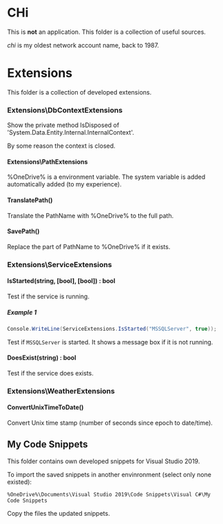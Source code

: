 # CHi

This is **not** an application. This folder is a collection
of useful sources.

*chi* is my oldest network account name, back to 1987.

# Extensions

This folder is a collection of developed extensions.

### Extensions\DbContextExtensions

Show the private method IsDisposed of 
'System.Data.Entity.Internal.InternalContext'.

By some reason the context is closed. 

#### Extensions\PathExtensions

%OneDrive% is a environment variable. The system variable 
is added automatically added (to my experience).

#### TranslatePath()

Translate the PathName with %OneDrive% to the full path.

#### SavePath()

Replace the part of PathName to %OneDrive% if it exists.

### Extensions\ServiceExtensions

#### IsStarted(string, [bool], [bool]) : bool

Test if the service is running.

##### Example 1

``` C#
Console.WriteLine(ServiceExtensions.IsStarted("MSSQLServer", true));
```

Test if `MSSQLServer` is started. It shows a message box if it is not running.

#### DoesExist(string) : bool

Test if the service does exists.


### Extensions\WeatherExtensions

#### ConvertUnixTimeToDate()

Convert Unix time stamp (number of seconds since epoch 
to date/time).

## My Code Snippets

This folder contains own developed snippets for Visual Studio 2019.

To import the saved snippets in another envinronment (select only none existed):

``` 
%OneDrive%\Documents\Visual Studio 2019\Code Snippets\Visual C#\My Code Snippets
```

Copy the files the updated snippets.